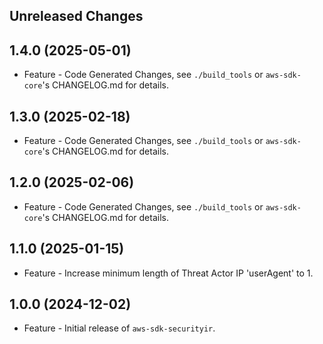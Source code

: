 Unreleased Changes
------------------

1.4.0 (2025-05-01)
------------------

* Feature - Code Generated Changes, see `./build_tools` or `aws-sdk-core`'s CHANGELOG.md for details.

1.3.0 (2025-02-18)
------------------

* Feature - Code Generated Changes, see `./build_tools` or `aws-sdk-core`'s CHANGELOG.md for details.

1.2.0 (2025-02-06)
------------------

* Feature - Code Generated Changes, see `./build_tools` or `aws-sdk-core`'s CHANGELOG.md for details.

1.1.0 (2025-01-15)
------------------

* Feature - Increase minimum length of Threat Actor IP 'userAgent' to 1.

1.0.0 (2024-12-02)
------------------

* Feature - Initial release of `aws-sdk-securityir`.

